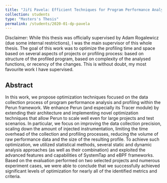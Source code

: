 ```yaml
---
title: "Jiří Pavela: Efficient Techniques for Program Performance Analysis"
collection: students
type: "Masters's Thesis"
permalink: /students/2020-01-dp-pavela
---
```


Disclaimer: While this thesis was officially supervised by Adam Rogalewicz (due some internal restrictions), I
was the main supervisor of this whole thesis. The goal of this work was to optimize the profiling time and space based
on several aspects of projects or profiling process: based on structure of the profiled program, based on complexity of
the analysed functions, or recency of the changes. This is without doubt, my most favourite work I have supervised.

## Abstract

In this work, we propose optimization techniques focused on the data collection process of program performance analysis
and profiling within the Perun framework. We enhance Perun (and especially its Tracer module) by extending their
architecture and implementing novel optimization techniques that allow Perun to scale well even for large projects and
test scenarios. In particular, we focus on improving the data collection precision, scaling down the amount of injected
instrumentation, limiting the time overhead of the collection and profiling processes, reducing the volume of raw
performance data and the size of the resulting profile. To achieve such optimization, we utilized statistical methods,
several static and dynamic analysis approaches (as well as their combination) and exploited the advanced features and
capabilities of SystemTap and eBPF frameworks. Based on the evaluation performed on two selected projects and numerous
experiment cases, we were able to conclude that we successfully achieved significant levels of optimization for nearly
all of the identified metrics and criteria.
